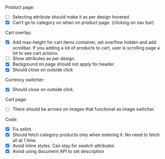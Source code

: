 Product page:

- [ ] Selecting attribute should make it as per design hovered.
- [x] Can’t go to category on when on product page. (clicking on nav bar)

Cart overlay:

- [x] Add max-height for cart items container, set overflow hidden and add scrollbar. If you adding a lot of products to cart, user is scrolling page a lot to see cart actions.
- [ ] Show attributes as per design.
- [x] Background on page should not apply for header.
- [x] Should close on outside click

Currency switcher:

- [x] Should close on outside click.

Cart page:

- [ ] There should be arrows on images that functional as image switcher.

Code:

- [x] Fix eslint.
- [x] Should fetch category products only when entering it. No need to fetch all at 1 time.
- [x] Avoid inline styles. Can stay for swatch attributes
- [x] Avoid using document API to set description

